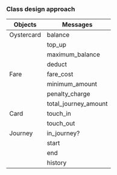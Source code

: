 ### Class design approach

| **Objects** | **Messages**        |
|-------------|---------------------|
| Oystercard  | balance             |
|             | top_up              |
|             | maximum_balance     |
|             | deduct              |
| Fare        | fare_cost           |
|             | minimum_amount      |
|             | penalty_charge      |
|             | total_journey_amount|
| Card        | touch_in            |
|             | touch_out           |
| Journey     | in_journey?         |
|             | start               |
|             | end                 |
|             | history             |
